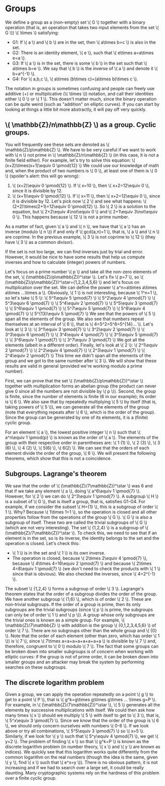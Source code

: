 # Groups

We define a group as a (non-empty) set \\( G \\) together with a binary operation (that is, an operation that takes two input elements from the set \\( G \\)) \\( \times \\) satisfying:
- G1: If \\( a \\) and \\( b \\) are in the set, then \\( a\times b=c \\) is also in the set.
- G2: There is an identity element, \\( e \\), such that \\( e\times a=a\times e=a \\).
- G3: If \\( a \\) is in the set, there is some \\( b \\) in the set such that \\( a\times b=e \\). We say that \\( b \\) is the inverse of \\( a \\) and denote it \\( b=a^{-1} \\).
- G4: For \\( a,b,c \\), \\( a\times (b\times c)=(a\times b)\times c \\).

The notation in groups is sometimes confusing and people can freely use additive (+) or multiplicative (\\( \times \\)) notation, and call their identities either \\( 0 \\) or \\( 1 \\). This doesn't matter much, since the binary operation can be quite weird (such as "addition" on elliptic curves). If you can start by looking at things a little bit more abstractly, it will pay off very quickly. 

## \\( \mathbb{Z}/n\mathbb{Z} \\) as a group. Cyclic groups.

You will frequently see these sets are denoted as \\( \mathbb{Z}/p\mathbb{Z} \\). We have to be very careful if we want to work with \\( n \\) not prime in \\( \mathbb{Z}/n\mathbb{Z} \\) (in this case, it is not a finite field either). For example, let's try to solve this equation:
\\( (x+2)\times(x+1)\equiv 0 \pmod{12} \\)
We could use our knowledge of math and, when the product of two numbers is \\( 0 \\), at least one of them is \\( 0 \\) (spoiler's alert: this will go wrong):
1. \\( (x+2)\equiv 0 \pmod{12} \\). If \\( x=10 \\), then \\( x+2=12\equiv 0 \\), since it is divisible by 12.
2. \\( (x+1)\equiv 0 \pmod{12} \\). If \\( x=11 \\), then \\( x+2=12\equiv 0 \\), since it is divisible by 12.
Let's pick now \\( 2 \\) and see what happens:
\\( (2+2)\times(2+1)=12\equiv 0 \pmod{12} \\).
So \\( 2 \\) is a solution to the equation, but \\( 2+2\equiv 4\not\equiv 0 \\) and \\( 2+1\equiv 3\not\equiv 0 \\). This happens because \\( 12 \\) is not a prime number. 

As a matter of fact, given \\( a \\) and \\( n \\), we have that \\( a \\) has an inverse (modulo \\( n \\)) if and only if \\( gcd(a,n)=1 \\), that is, \\( a \\) and \\( n \\) are coprime. In the previous example, \\( 3 \\) is not coprime to \\( 12 \\) (they have \\( 3 \\) as a common divisor). 

If the set is not too large, we can find inverses just by trial and error. However, it would be nice to have some results that help us compute inverses and how to calculate (integer) powers of numbers.

Let's focus on a prime number \\( p \\) and take all the non-zero elements of the set, \\( (\mathbb{Z}/p\mathbb{Z})^\star \\). Let's fix \\( p=7 \\), so \\( (\mathbb{Z}/p\mathbb{Z})^\star=\{1,2,3,4,5,6\} \\) and let's focus on multiplication over the set. We can define the power \\( a^n=a\times a\times a\times ...\times a \\). Obviously, \\( 1 \\) is not interesting, because \\( 1^n=1 \\), so let's take \\( 5 \\):
\\( 5^1\equiv 5  \pmod{7} \\)
\\( 5^2\equiv 4  \pmod{7} \\)
\\( 5^3\equiv 6  \pmod{7} \\)
\\( 5^4\equiv 2  \pmod{7} \\)
\\( 5^5\equiv 3  \pmod{7} \\)
\\( 5^6\equiv 1  \pmod{7} \\)
\\( 5^7\equiv 5  \pmod{7} \\)
\\( 5^8\equiv 4  \pmod{7} \\)
\\( 5^{13}\equiv 5  \pmod{7} \\)
We see that the powers of \\( 5 \\) span all the elements of the group. We also see that numbers repeat themselves at an interval of \\( 6 \\), that is \\( 4=5^2=5^8=5^{14}... \\). Let's look at \\( 3 \\):
\\( 3^1\equiv 3  \pmod{7} \\)
\\( 3^2\equiv 2  \pmod{7} \\)
\\( 3^3\equiv 6  \pmod{7} \\)
\\( 3^4\equiv 4  \pmod{7} \\)
\\( 3^5\equiv 5  \pmod{7} \\)
\\( 3^6\equiv 1  \pmod{7} \\)
\\( 3^7\equiv 3  \pmod{7} \\)
We got all the elements (albeit in a different order). Finally, let's look at \\( 2 \\):
\\( 2^1\equiv 2  \pmod{7} \\)
\\( 2^2\equiv 4  \pmod{7} \\)
\\( 2^3\equiv 1  \pmod{7} \\)
\\( 2^4\equiv 2  \pmod{7} \\)
This time we didn't span all the elements of the group and we got to the same number after \\( 3 \\). We will show that these results are valid in general (provided we're working modulo a prime number).

First, we can prove that the set \\( (\mathbb{Z}/p\mathbb{Z})^\star \\) together with multiplication forms an abelian group (the product can never give 0 since all the numbers are not divisible by \\( p \\)). Second, the group is finite, since the number of elements is finite (6 in our example); its order is \\( 6 \\). We also saw that by repeatedly multiplying \\( 5 \\) by itself (that is, taking powers of \\( 5 \\)), we can generate all the elements of the group (note that everything repeats after \\( 6 \\), which is the order of the group). Since the group can be generated by one of its elements, it is a (finite) cyclic group. 

For an element \\( a \\), the lowest positive integer \\( n \\) such that \\( a^n\equiv 1 \pmod{p} \\) is known as the order of \\( a \\). The elements of the group with their respective order in parentheses are: \\( 1 (1) \\), \\( 2 (3) \\), \\( 3 (6) \\), \\( 4 (2) \\), \\( 5(6) \\), \\( 6(2) \\). We can see that the orders of each element divide the order of the group, \\( 6 \\). We will present the following theorems, which show that this is not a coincidence.

## Subgroups. Lagrange's theorem

We saw that the order of \\( (\mathbb{Z}/7\mathbb{Z})^\star \\) was 6 and that if we take any element \\( a \\), doing \\( a^6\equiv 1 \pmod{7} \\). However, for \\( 2 \\) we can do \\( 2^3\equiv 1 \pmod{7} \\). A subgroup \\( H \\) is a subset of \\( G \\), that is itself a group, that is, satisfies G1-G4. For example, if we consider the subset \\( H=\{1\} \\), this is a subgroup of order \\( 1 \\). Why? Because \\( 1\times 1=1 \\), so the operation is closed and all other properties follow from the operations of the group \\( G \\). \\( G \\) is also a subgroup of itself. These two are called the trivial subgroups of \\( G \\) (which are not very interesting). The set \\( \{1,2,4\} \\) is a subgroup of \\( (\mathbb{Z}/7\mathbb{Z})^\star \\). To check this, we need to see that if an element is in the set, so is its inverse, the identity belongs to the set and the operation is closed. Let's check this:
* \\( 1 \\) is in the set and \\( 1 \\) is its own inverse.
* The operation is closed, because \\( 2\times 2\equiv 4 \pmod{7} \\), because \\( 4\times 4=16\equiv 2 \pmod{7} \\) and because \\( 2\times 4=8\equiv 1 \pmod{7} \\) (we don't need to check the products with \\( 1 \\) since that is obvious). We also checked the inverses, since \\( 4=2^{-1} \\).

The subset \\( \{1,2,4\} \\) forms a subgroup of order \\( 3 \\). Lagrange's theorem states that the order of a subgroup divides the order of the group. We have another subgroup \\( \{1,6\} \\), which is of order \\( 2 \\). These are non-trivial subgroups. If the order of a group is prime, then its only subgroups are the trivial subgroups (since \\( p \\) is prime, the subgroups can only be of order \\( 1 \\) and \\( p \\)). A group whose only subgroups are the trivial ones is known as a simple group. For example, \\( \mathbb{Z}/7\mathbb{Z} \\) with addition is the group \\( \{0,1,2,3,4,5,6\} \\) of order \\( 7 \\). There are no subgroups other than the whole group and \\( \{0\} \\). Note that the order of each element (other than zero, which has order \\( 1 \\)) is \\( 7 \\), since \\( 7\times a=a+a+a+a+a+a+a \\) is divisible by \\( 7 \\) and, therefore, congruent to \\( 0 \\) modulo \\( 7 \\). The fact that some groups can be broken down into smaller subgroups is of concern when working with elliptic curves: if the group is not of prime order, it can be broken down into smaller groups and an attacker may break the system by performing searches on these subgroups.

## The discrete logarithm problem

Given a group, we can apply the operation repeatedly on a point \\( g \\) to get to a point \\( P \\), that is \\( g^k=g\times g\times g\times ... \times g=P \\). For example, in \\( (\mathbb{Z}/7\mathbb{Z})^\star \\), \\( 5 \\) generates all the elements by successive multiplications with itself. We could then ask how many times \\( x \\) should we multiply \\( 5 \\) with itself to get to \\( 3 \\), that is, \\( 5^x\equiv 3 \pmod{7} \\). Since we know that the order of the group is \\( 6 \\), we should only concern ourselves with numbers \\( 0-6 \\). If we look above or try all combinations, \\( 5^5\equiv 3 \pmod{7} \\) so \\( x=5 \\). Similarly, if we look for \\( y \\) such that \\( 5^y\equiv 4 \pmod{7} \\), we get \\( y=2 \\). The problem of finding \\( x \\) so that \\( g^k=P \\) is known as the discrete logarithm problem (in number theory, \\( x \\) and \\( y \\) are known as indices). We quickly see that this logarithm works quite differently from the common logarithm on the real numbers (though the idea is the same, given \\( y \\), find \\( x \\) such that \\( e^x=y \\)). There is no obvious pattern, it is not increasing and if we had to search over a large set, it could be really daunting. Many cryptographic systems rely on the hardness of this problem over a finite cyclic group.
